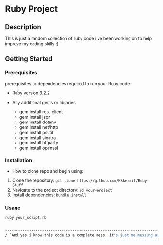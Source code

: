 # Ruby Project

## Description

This is just a random collection of ruby code i've been working on to help improve my coding skills :)

## Getting Started

### Prerequisites

prerequisites or dependencies required to run your Ruby code:

- Ruby version 3.2.2
- Any additional gems or libraries

  - gem install rest-client
  - gem install json
  - gem install dotenv
  - gem install net/http
  - gem install psutil
  - gem install sinatra
  - gem install httparty
  - gem install openssl

### Installation

- How to clone repo and begin using:

1. Clone the repository: `git clone https://github.com/Kkkermit/Ruby-Stuff`
2. Navigate to the project directory: `cd your-project`
3. Install dependencies: `bundle install`

### Usage

```bash
ruby your_script.rb


------------------------------------------------------------------------------
/ `And yes i know this code is a complete mess, it's just me messing around` /
------------------------------------------------------------------------------
